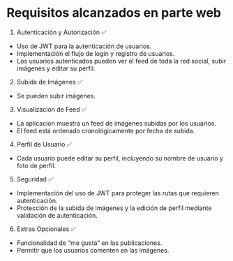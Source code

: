 # Requisitos alcanzados en parte web

1. Autenticación y Autorización :white_check_mark:

- Uso de JWT para la autenticación de usuarios.
- Implementación el flujo de login y registro de usuarios.
- Los usuarios autenticados pueden ver el feed de toda la red social, subir imágenes y editar su perfil.

2. Subida de Imágenes :white_check_mark:

- Se pueden subir imágenes.

3. Visualización de Feed :white_check_mark:

- La aplicación muestra un feed de imágenes subidas por los usuarios.
- El feed está ordenado cronológicamente por fecha de subida.

4. Perfil de Usuario :white_check_mark:

- Cada usuario puede editar su perfil, incluyendo su nombre de usuario y foto de perfil.

5. Seguridad :white_check_mark:

- Implementación del uso de JWT para proteger las rutas que requieren autenticación.
- Protección de la subida de imágenes y la edición de perfil mediante validación de autenticación.

6. Extras Opcionales :white_check_mark:

- Funcionalidad de “me gusta” en las publicaciones.
- Permitir que los usuarios comenten en las imágenes.